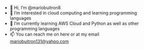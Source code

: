 - 👋 Hi, I’m @mariobuitron8
- 👀 I’m interested in cloud computing and learning programming languages
- 🌱 I’m currently learning AWS Cloud and Python as well as other programming languages
- 📫 You can reach me on here or at my email mariobuitron131@yahoo.com

<!---
mariobuitron8/mariobuitron8 is a ✨ special ✨ repository because its `README.md` (this file) appears on your GitHub profile.
You can click the Preview link to take a look at your changes.
--->
